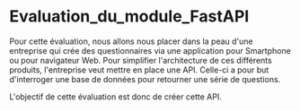 # Evaluation_du_module_FastAPI
Pour cette évaluation, nous allons nous placer dans la peau d'une entreprise qui crée des questionnaires via une application pour Smartphone ou pour navigateur Web. Pour simplifier l'architecture de ces différents produits, l'entreprise veut mettre en place une API. Celle-ci a pour but d'interroger une base de données pour retourner une série de questions.

L'objectif de cette évaluation est donc de créer cette API.
